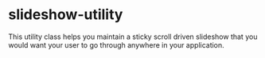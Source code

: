 # slideshow-utility
This utility class helps you maintain a sticky scroll driven slideshow that you would want your user to go through anywhere in your application. 
